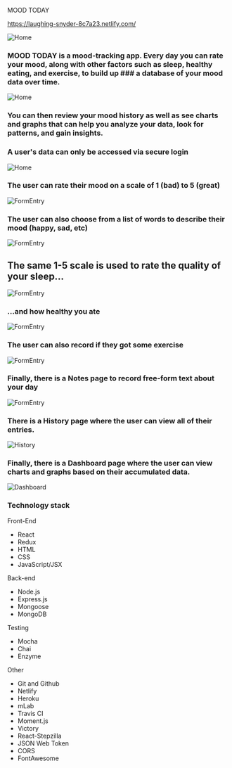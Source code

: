MOOD TODAY

https://laughing-snyder-8c7a23.netlify.com/

![Home](screenshots/1home.png)










### MOOD TODAY is a mood-tracking app. Every day you can rate your mood, along with other factors such as sleep, healthy eating, and exercise, to build up ### a database of your mood data over time.

![Home](screenshots/2home.png)










### You can then review your mood history as well as see charts and graphs that can help you analyze your data, look for patterns, and gain insights.
### A user's data can only be accessed via secure login

![Home](screenshots/3home.png)










### The user can rate their mood on a scale of 1 (bad) to 5 (great)

![FormEntry](screenshots/4mood.png)










### The user can also choose from a list of words to describe their mood (happy, sad, etc)

![FormEntry](screenshots/5moodtypes.png)










## The same 1-5 scale is used to rate the quality of your sleep...

![FormEntry](screenshots/6sleep.png)










### ...and how healthy you ate

![FormEntry](screenshots/7eating.png)










### The user can also record if they got some exercise

![FormEntry](screenshots/8exercise.png)










### Finally, there is a Notes page to record free-form text about your day

![FormEntry](screenshots/9notes.png)










### There is a History page where the user can view all of their entries.

![History](screenshots/10history.png)










### Finally, there is a Dashboard page where the user can view charts and graphs based on their accumulated data.

![Dashboard](screenshots/11dashboard.png)











### Technology stack

Front-End
+ React
+ Redux
+ HTML
+ CSS
+ JavaScript/JSX

Back-end
+ Node.js
+ Express.js
+ Mongoose
+ MongoDB

Testing
+ Mocha
+ Chai
+ Enzyme

Other
+ Git and Github
+ Netlify
+ Heroku
+ mLab
+ Travis CI
+ Moment.js
+ Victory
+ React-Stepzilla
+ JSON Web Token
+ CORS
+ FontAwesome
